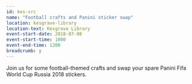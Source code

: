 ```yaml
---
id: kes-src
name: "Football crafts and Panini sticker swap"
location: kesgrave-library
location-text: Kesgrave Library
event-start-date: 2018-07-08
event-start-time: 1000
event-end-time: 1200
breadcrumb: y
---
```


Join us for some football-themed crafts and swap your spare Panini Fifa World Cup Russia 2018 stickers.
